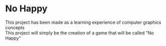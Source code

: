 # No Happy
This project has been made as a learning experience of computer graphics concepts  
This project will simply be the creation of a game that will be called "No Happy" 